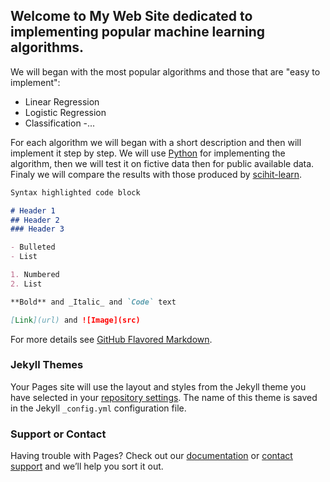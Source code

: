 ## Welcome to My Web Site dedicated to implementing popular machine learning algorithms.

We will began with the most popular algorithms and those that are "easy to implement": 
- Linear Regression
- Logistic Regression
- Classification 
-...

For each algorithm we will began with a short description and then will implement it step by step.
We will use [Python](https://www.python.org) for implementing the algorithm, then we will test it on fictive data then for public available data. Finaly we will compare the results with those produced by [scihit-learn](https://scikit-learn.org).



```markdown
Syntax highlighted code block

# Header 1
## Header 2
### Header 3

- Bulleted
- List

1. Numbered
2. List

**Bold** and _Italic_ and `Code` text

[Link](url) and ![Image](src)
```

For more details see [GitHub Flavored Markdown](https://guides.github.com/features/mastering-markdown/).

### Jekyll Themes

Your Pages site will use the layout and styles from the Jekyll theme you have selected in your [repository settings](https://github.com/ateffal/implement-it/settings). The name of this theme is saved in the Jekyll `_config.yml` configuration file.

### Support or Contact

Having trouble with Pages? Check out our [documentation](https://help.github.com/categories/github-pages-basics/) or [contact support](https://github.com/contact) and we’ll help you sort it out.
